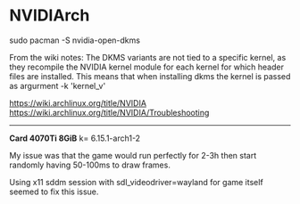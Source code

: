 # NVIDIArch

sudo pacman -S nvidia-open-dkms

From the wiki notes:
The DKMS variants are not tied to a specific kernel, as they recompile the NVIDIA kernel module for each kernel for which header files are installed.
This means that when installing dkms the kernel is passed as argurment -k 'kernel_v'

https://wiki.archlinux.org/title/NVIDIA
https://wiki.archlinux.org/title/NVIDIA/Troubleshooting

---

**Card 4070Ti 8GiB**
k= 6.15.1-arch1-2

My issue was that the game would run perfectly for 2-3h then start randomly having 50-100ms to draw frames.

Using x11 sddm session with sdl_videodriver=wayland for game itself seemed to fix this issue. 
